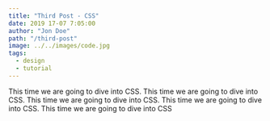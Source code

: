 ```yaml
---
title: "Third Post - CSS"
date: 2019 17-07 7:05:00
author: "Jon Doe"
path: "/third-post"
image: ../../images/code.jpg
tags:
  - design
  - tutorial
---
```


This time we are going to dive into CSS. This time we are going to dive into CSS. This time we are going to dive into CSS. This time we are going to dive into CSS. This time we are going to dive into CSS
